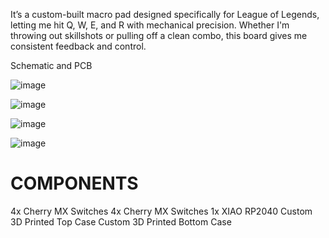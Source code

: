 
It’s a custom-built macro pad designed specifically for League of Legends, letting me hit Q, W, E, and R with mechanical precision.
Whether I'm throwing out skillshots or pulling off a clean combo, this board gives me consistent feedback and control.

Schematic and PCB

![image](https://github.com/user-attachments/assets/3a461b81-594c-4602-8864-06533391c8d2)

![image](https://github.com/user-attachments/assets/d68962a6-da88-4ea7-ad14-2616641be899)

![image](https://github.com/user-attachments/assets/dd513ccf-f16b-4f52-a9e5-fef80ccc1770)

![image](https://github.com/user-attachments/assets/108ac9ec-e673-4586-b2b3-87d76472270f)



# COMPONENTS
4x Cherry MX Switches 4x Cherry MX Switches 
1x XIAO RP2040
Custom 3D Printed Top Case
Custom 3D Printed Bottom Case
